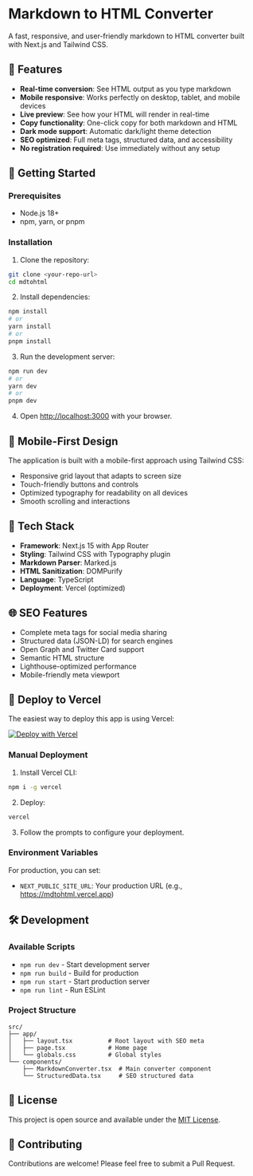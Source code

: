 # Markdown to HTML Converter

A fast, responsive, and user-friendly markdown to HTML converter built with Next.js and Tailwind CSS.

## 🌟 Features

- **Real-time conversion**: See HTML output as you type markdown
- **Mobile responsive**: Works perfectly on desktop, tablet, and mobile devices  
- **Live preview**: See how your HTML will render in real-time
- **Copy functionality**: One-click copy for both markdown and HTML
- **Dark mode support**: Automatic dark/light theme detection
- **SEO optimized**: Full meta tags, structured data, and accessibility
- **No registration required**: Use immediately without any setup

## 🚀 Getting Started

### Prerequisites

- Node.js 18+ 
- npm, yarn, or pnpm

### Installation

1. Clone the repository:
```bash
git clone <your-repo-url>
cd mdtohtml
```

2. Install dependencies:
```bash
npm install
# or
yarn install
# or
pnpm install
```

3. Run the development server:
```bash
npm run dev
# or
yarn dev
# or
pnpm dev
```

4. Open [http://localhost:3000](http://localhost:3000) with your browser.

## 📱 Mobile-First Design

The application is built with a mobile-first approach using Tailwind CSS:
- Responsive grid layout that adapts to screen size
- Touch-friendly buttons and controls
- Optimized typography for readability on all devices
- Smooth scrolling and interactions

## 🔧 Tech Stack

- **Framework**: Next.js 15 with App Router
- **Styling**: Tailwind CSS with Typography plugin
- **Markdown Parser**: Marked.js
- **HTML Sanitization**: DOMPurify
- **Language**: TypeScript
- **Deployment**: Vercel (optimized)

## 🌐 SEO Features

- Complete meta tags for social media sharing
- Structured data (JSON-LD) for search engines
- Open Graph and Twitter Card support
- Semantic HTML structure
- Lighthouse-optimized performance
- Mobile-friendly meta viewport

## 🚀 Deploy to Vercel

The easiest way to deploy this app is using Vercel:

[![Deploy with Vercel](https://vercel.com/button)](https://vercel.com/new/clone?repository-url=https://github.com/your-username/mdtohtml)

### Manual Deployment

1. Install Vercel CLI:
```bash
npm i -g vercel
```

2. Deploy:
```bash
vercel
```

3. Follow the prompts to configure your deployment.

### Environment Variables

For production, you can set:
- `NEXT_PUBLIC_SITE_URL`: Your production URL (e.g., https://mdtohtml.vercel.app)

## 🛠️ Development

### Available Scripts

- `npm run dev` - Start development server
- `npm run build` - Build for production
- `npm run start` - Start production server
- `npm run lint` - Run ESLint

### Project Structure

```
src/
├── app/
│   ├── layout.tsx          # Root layout with SEO meta
│   ├── page.tsx            # Home page
│   └── globals.css         # Global styles
└── components/
    ├── MarkdownConverter.tsx  # Main converter component
    └── StructuredData.tsx     # SEO structured data
```

## 📄 License

This project is open source and available under the [MIT License](LICENSE).

## 🤝 Contributing

Contributions are welcome! Please feel free to submit a Pull Request.

